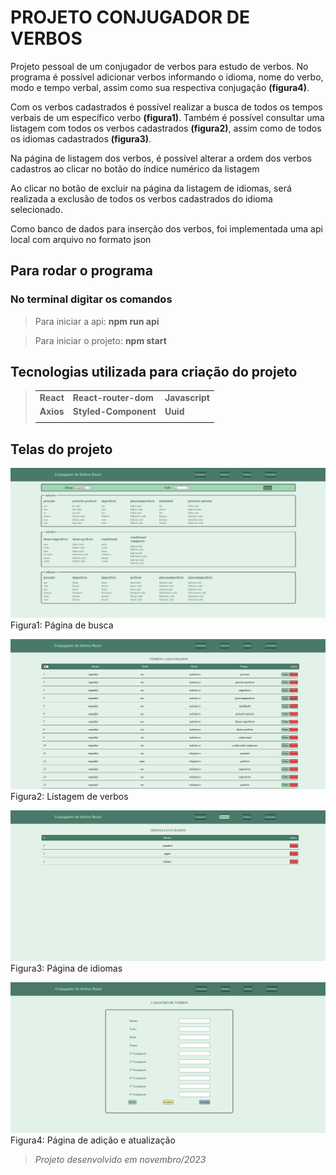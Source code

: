 # PROJETO CONJUGADOR DE VERBOS

Projeto pessoal de um conjugador de verbos para estudo de verbos. No programa é possível adicionar verbos informando o idioma, nome do verbo, modo e tempo verbal, assim como sua respectiva conjugação **(figura4)**.

Com os verbos cadastrados é possível realizar a busca de todos os tempos verbais de um específico verbo **(figura1)**. Também é possível consultar uma listagem com todos os verbos cadastrados **(figura2)**, assim como de todos os idiomas cadastrados **(figura3)**.

Na página de listagem dos verbos, é possível alterar a ordem dos verbos cadastros ao clicar no botão do índice numérico da listagem

Ao clicar no botão de excluir na página da listagem de idiomas, será realizada a exclusão de todos os verbos cadastrados do idioma selecionado.

Como banco de dados para inserção dos verbos, foi implementada uma api local com arquivo no formato json

## Para rodar o programa

### No terminal digitar os comandos
> Para iniciar a api: **npm run api**

> Para iniciar o projeto: **npm start**

## Tecnologias utilizada para criação do projeto

>|   |    |   |
>| ------ | ------ | ------ |
>| **React** | **React-router-dom** | **Javascript** |
>| **Axios** | **Styled-Component** | **Uuid** |
>|   |    |   |


## Telas do projeto

![searchPage](src\assets\searchPage.png)
Figura1: Página de busca

![verbsPage](src\assets\verbsPage.png)
Figura2: Listagem de verbos

![languagesPage](src\assets\languagesPage.png)
Figura3: Página de idiomas

![newVerb_update_Page](src\assets\newVerb_update_Page.png)
Figura4: Página de adição e atualização

>*Projeto desenvolvido em novembro/2023*